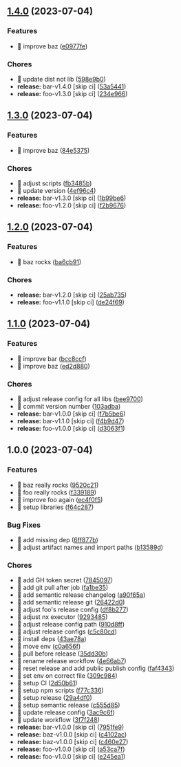 ## [1.4.0](https://github.com/kreuzerk/monoleasa/compare/baz-v1.3.0...baz-v1.4.0) (2023-07-04)


### Features

* 🎸 improve baz ([e0977fe](https://github.com/kreuzerk/monoleasa/commit/e0977fe234ec54ad4fb4317c5fe446b219da8434))


### Chores

* 🤖 update dist not lib ([598e9b0](https://github.com/kreuzerk/monoleasa/commit/598e9b0b9b4945ba78278bb5069307747e33a3fb))
* **release:** bar-v1.4.0 [skip ci] ([53a5441](https://github.com/kreuzerk/monoleasa/commit/53a5441eb653ffb882370daedae3e5942056b6f7))
* **release:** foo-v1.3.0 [skip ci] ([234e966](https://github.com/kreuzerk/monoleasa/commit/234e9660980a81737a1b4ede969de5f961363e88))

## [1.3.0](https://github.com/kreuzerk/monoleasa/compare/baz-v1.2.0...baz-v1.3.0) (2023-07-04)


### Features

* 🎸 improve baz ([84e5375](https://github.com/kreuzerk/monoleasa/commit/84e53755ba169996644c7ec85740b3a8470f0216))


### Chores

* 🤖 adjust scripts ([fb3485b](https://github.com/kreuzerk/monoleasa/commit/fb3485bc2d5bf26b9ef078d7583b995535afe375))
* 🤖 update version ([4ef96c4](https://github.com/kreuzerk/monoleasa/commit/4ef96c43d3480b77159d644f56d99b2206ef7ff3))
* **release:** bar-v1.3.0 [skip ci] ([1b99be6](https://github.com/kreuzerk/monoleasa/commit/1b99be6cfe284c1d499d10edcc7c3c911fdf7814))
* **release:** foo-v1.2.0 [skip ci] ([f2b9676](https://github.com/kreuzerk/monoleasa/commit/f2b9676562a14fd48995310beebe1753ab4f1c0f))

## [1.2.0](https://github.com/kreuzerk/monoleasa/compare/baz-v1.1.0...baz-v1.2.0) (2023-07-04)


### Features

* 🎸 baz rocks ([ba6cb91](https://github.com/kreuzerk/monoleasa/commit/ba6cb913aadda3b59c31f8fde453e70748bb5c4c))


### Chores

* **release:** bar-v1.2.0 [skip ci] ([25ab735](https://github.com/kreuzerk/monoleasa/commit/25ab73596fd8837f3d8772367ed0b23f1a53cc37))
* **release:** foo-v1.1.0 [skip ci] ([de24f69](https://github.com/kreuzerk/monoleasa/commit/de24f69de5a06784516b17752c3ba96b55138667))

## [1.1.0](https://github.com/kreuzerk/monoleasa/compare/baz-v1.0.0...baz-v1.1.0) (2023-07-04)


### Features

* 🎸 improve bar ([bcc8ccf](https://github.com/kreuzerk/monoleasa/commit/bcc8ccf52bca4c5a159f1217e179e88eb47858b5))
* 🎸 improve baz ([ed2d880](https://github.com/kreuzerk/monoleasa/commit/ed2d880f1bcb64351247659951eb6f1423163ea8))


### Chores

* 🤖 adjust release config for all libs ([bee9700](https://github.com/kreuzerk/monoleasa/commit/bee9700d0b884dfbe5b8974b5e0d655062dcb8e6))
* 🤖 commit version number ([103adba](https://github.com/kreuzerk/monoleasa/commit/103adba7c9280e6b592a651ab3e1ec74e5ab8b0b))
* **release:** bar-v1.0.0 [skip ci] ([f7b5be6](https://github.com/kreuzerk/monoleasa/commit/f7b5be62c00002adc2d199d7ffdde77ee5c470a4))
* **release:** bar-v1.1.0 [skip ci] ([f4b9d47](https://github.com/kreuzerk/monoleasa/commit/f4b9d474c95952555412913d3ce88d436d0f169a))
* **release:** foo-v1.0.0 [skip ci] ([d3063f1](https://github.com/kreuzerk/monoleasa/commit/d3063f19baea903621bb1e946cefb4f9decacacf))

## 1.0.0 (2023-07-04)


### Features

* 🎸 baz really rocks ([9520c21](https://github.com/kreuzerk/monoleasa/commit/9520c21d293714974a6b624809f23b9b3e4cddff))
* 🎸 foo really rocks ([f339189](https://github.com/kreuzerk/monoleasa/commit/f3391899facda54bc31916b6dacf7f50f737dcba))
* 🎸 improve foo again ([ec4f0f5](https://github.com/kreuzerk/monoleasa/commit/ec4f0f503c0a496fc8f74ceb6d19ed4f61990a9b))
* 🎸 setup libraries ([f64c287](https://github.com/kreuzerk/monoleasa/commit/f64c287934df20240fa28c6279818786b5b79618))


### Bug Fixes

* 🐛 add missing dep ([6ff877b](https://github.com/kreuzerk/monoleasa/commit/6ff877b6171161458906749330fc8496ec86c6a4))
* 🐛 adjust artifact names and import paths ([b13589d](https://github.com/kreuzerk/monoleasa/commit/b13589df94a8c28af754d82dc810ce25ffad8667))


### Chores

* 🤖 add GH token secret ([7845097](https://github.com/kreuzerk/monoleasa/commit/78450975a34cdd916120f78a57918d2382a063be))
* 🤖 add git pull after job ([fa1be35](https://github.com/kreuzerk/monoleasa/commit/fa1be3554fe0eafce50beeca454cbf0b3d516b51))
* 🤖 add semantic release changelog ([a90f65a](https://github.com/kreuzerk/monoleasa/commit/a90f65af478c80af6ef50d161b707ef997f266a3))
* 🤖 add semantic release git ([26422d0](https://github.com/kreuzerk/monoleasa/commit/26422d0578ea71afc426a337a1d7de0bc33f11d9))
* 🤖 adjust foo's release config ([df8b277](https://github.com/kreuzerk/monoleasa/commit/df8b277013cf880af29ee4d8ab65ca2f5da1cfd5))
* 🤖 adjust nx executor ([9293485](https://github.com/kreuzerk/monoleasa/commit/9293485c0472e4b330338d47eca2294e8c1a8ab9))
* 🤖 adjust release config path ([910d8ff](https://github.com/kreuzerk/monoleasa/commit/910d8ff9c01f9f053bbd448e2050b044277a9f15))
* 🤖 adjust release configs ([c5c80cd](https://github.com/kreuzerk/monoleasa/commit/c5c80cdc270effbcfa7201d42ed4d457bb39bb57))
* 🤖 install deps ([43ae78a](https://github.com/kreuzerk/monoleasa/commit/43ae78a9b3322105322141ecd2b97a8c8ef19bf2))
* 🤖 move env ([c0a656f](https://github.com/kreuzerk/monoleasa/commit/c0a656fcdcb76a01427f464ae7d756a67da4ea23))
* 🤖 pull before release ([35dd30b](https://github.com/kreuzerk/monoleasa/commit/35dd30bc6f13144d4188f6a81821ff02323a7f04))
* 🤖 rename release workflow ([4e66ab7](https://github.com/kreuzerk/monoleasa/commit/4e66ab7d9b12f66ec06047e053d844b08d69f4f6))
* 🤖 reset release and add public publish config ([faf4343](https://github.com/kreuzerk/monoleasa/commit/faf43430e3eb38238a913c9149e60c01a490b4fd))
* 🤖 set env on correct file ([309c984](https://github.com/kreuzerk/monoleasa/commit/309c9847087b3354cd576edd09a3c2280caaed73))
* 🤖 setup CI ([2d50b61](https://github.com/kreuzerk/monoleasa/commit/2d50b61da40f30b673f740b0457cb3c0a488e9e5))
* 🤖 setup npm scripts ([f77c336](https://github.com/kreuzerk/monoleasa/commit/f77c336fb2f35facfe9970cc31babb36f8591069))
* 🤖 setup release ([29a4df0](https://github.com/kreuzerk/monoleasa/commit/29a4df050d4a9c2cb077f2dfe1abd0f1e982da2e))
* 🤖 setup semantic release ([c555d85](https://github.com/kreuzerk/monoleasa/commit/c555d856c1eefc27754ba8cdfc2a4d70f122aeb0))
* 🤖 update release config ([3ac9c6f](https://github.com/kreuzerk/monoleasa/commit/3ac9c6f801041212b1a179818f0f263b9d87799e))
* 🤖 update workflow ([3f7f248](https://github.com/kreuzerk/monoleasa/commit/3f7f2485f2a8e25517a76124e0d3885557ddd809))
* **release:** bar-v1.0.0 [skip ci] ([7951fe9](https://github.com/kreuzerk/monoleasa/commit/7951fe9a51e1cf57f12227fb67a9b7d0a9367fd9))
* **release:** baz-v1.0.0 [skip ci] ([c4102ac](https://github.com/kreuzerk/monoleasa/commit/c4102ac0a84a74c7931252915872b6b337e5d5ad))
* **release:** baz-v1.0.0 [skip ci] ([c460e27](https://github.com/kreuzerk/monoleasa/commit/c460e27bf035ba4eec9944997585e051d6467f88))
* **release:** foo-v1.0.0 [skip ci] ([a53ca7f](https://github.com/kreuzerk/monoleasa/commit/a53ca7ff353319812b89238e89c9506d9b3d1169))
* **release:** foo-v1.0.0 [skip ci] ([e245ea1](https://github.com/kreuzerk/monoleasa/commit/e245ea1ca73159cf7be198f9cafb15b4daf3a3d7))
